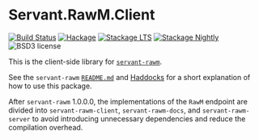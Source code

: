 # Servant.RawM.Client

[![Build Status](https://secure.travis-ci.org/cdepillabout/servant-rawm.svg)](http://travis-ci.org/cdepillabout/servant-rawm)
[![Hackage](https://img.shields.io/hackage/v/servant-rawm-client.svg)](https://hackage.haskell.org/package/servant-rawm-client)
[![Stackage LTS](http://stackage.org/package/servant-rawm-client/badge/lts)](http://stackage.org/lts/package/servant-rawm-client)
[![Stackage Nightly](http://stackage.org/package/servant-rawm-client/badge/nightly)](http://stackage.org/nightly/package/servant-rawm-client)
![BSD3 license](https://img.shields.io/badge/license-BSD3-blue.svg)

This is the client-side library for
[`servant-rawm`](https://github.com/cdepillabout/servant-rawm).

See the `servant-rawm`
[`README.md`](https://github.com/cdepillabout/servant-rawm) and
[Haddocks](side://hackage.haskell.org/package/servant-rawm)
for a short explanation of how to use this package.

After `servant-rawm` 1.0.0.0, the implementations of the `RawM` endpoint are
divided into `servant-rawm-client`, `servant-rawm-docs`, and
`servant-rawm-server` to avoid introducing unnecessary dependencies and reduce
the compilation overhead.
